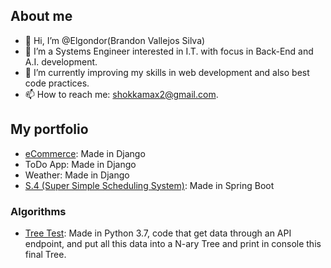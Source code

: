 ## About me
- 👋 Hi, I’m @Elgondor(Brandon Vallejos Silva)
- 👀 I’m a Systems Engineer interested in I.T. with focus in Back-End and A.I. development.
- 🌱 I’m currently improving my skills in web development and also best code practices.
- 📫 How to reach me: shokkamax2@gmail.com.

## My portfolio
* [eCommerce](https://github.com/Elgondor/eCommerce): Made in Django
* ToDo App: Made in Django
* Weather: Made in Django
* [S.4 (Super Simple Scheduling System)](https://github.com/Elgondor/S4): Made in Spring Boot

### Algorithms
* [Tree Test](https://github.com/Elgondor/Tree_Test): Made in Python 3.7, code that get data through an API endpoint, and put all this data into a N-ary Tree and print in console this final Tree.


<!---
Elgondor/Elgondor is a ✨ special ✨ repository because its `README.md` (this file) appears on your GitHub profile.
You can click the Preview link to take a look at your changes.

- 💞️ I’m looking to collaborate on ...
--->
